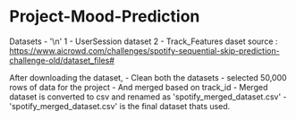 # Project-Mood-Prediction
Datasets - '\n'
    1 - UserSession dataset
    2 - Track_Features daset
    source : https://www.aicrowd.com/challenges/spotify-sequential-skip-prediction-challenge-old/dataset_files#

After downloading the dataset,
    - Clean both the datasets
    - selected 50,000 rows of data for the project
    - And merged based on track_id
    - Merged dataset is converted to csv and renamed as 'spotify_merged_dataset.csv'
    - 'spotify_merged_dataset.csv' is the final dataset thats used.